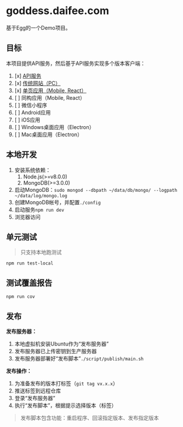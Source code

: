 # goddess.daifee.com

基于Egg的一个Demo项目。

## 目标

本项目提供API服务，然后基于API服务实现多个版本客户端：

1. [x] [API服务](https://github.com/daifee/goddess.daifee.com)
2. [x] [传统网站（PC）](https://github.com/daifee/goddess.daifee.com)
3. [x] [单页应用（Mobile, React）](https://github.com/daifee/goddess-spa.daifee.com)
4. [ ] 同构应用（Mobile, React）
5. [ ] 微信小程序
6. [ ] Android应用
7. [ ] iOS应用
8. [ ] Windows桌面应用（Electron）
9. [ ] Mac桌面应用（Electron）

## 本地开发

1. 安装系统依赖：
    1. Node.js(>=v8.0.0)
    2. MongoDB(>=3.0.0)
2. 启动MongoDB：`sudo mongod --dbpath ~/data/db/mongo/ --logpath ~/data/log/mongo.log`
3. 创建MongoDB帐号，并配置`./config`
4. 启动服务`npm run dev`
5. 浏览器访问


## 单元测试

> 只支持本地跑测试

`npm run test-local`


## 测试覆盖报告

`npm run cov`


## 发布


**发布服务器：**

1. 本地虚拟机安装Ubuntu作为“发布服务器”
2. 发布服务器已上传密钥到生产服务器
3. 发布服务器部署好“发布脚本”`./script/publish/main.sh`


**发布操作：**

1. 为准备发布的版本打标签（`git tag vx.x.x`）
2. 推送标签到远程仓库
3. 登录“发布服务器”
4. 执行“发布脚本”，根据提示选择版本（标签）

> 发布脚本包含功能：重启程序、回滚指定版本、发布指定版本
